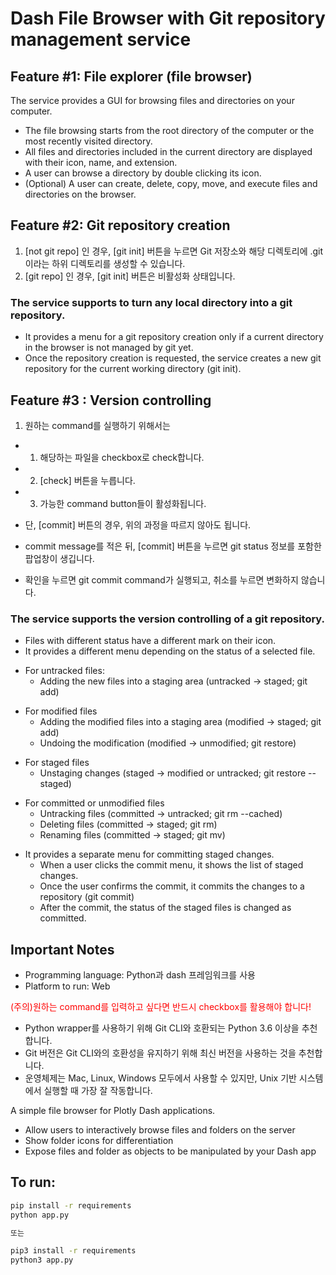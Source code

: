 
# Dash File Browser with Git repository management service

## Feature #1: File explorer (file browser)
The service provides a GUI for browsing files and directories on your computer. 
-   The file browsing starts from the root directory of the computer or the most recently visited 
directory.
- All files and directories included in the current directory are displayed with their icon, name, 
and extension.
-   A user can browse a directory by double clicking its icon.
- (Optional) A user can create, delete, copy, move, and execute files and directories on the 
browser.

## Feature #2: Git repository creation
1. [not git repo] 인 경우, [git init] 버튼을 누르면 Git 저장소와 해당 디렉토리에 .git이라는 하위 디렉토리를 생성할 수 있습니다.
2. [git repo] 인 경우, [git init] 버튼은 비활성화 상태입니다.
### The service supports to turn any local directory into a git repository.
-   It provides a menu for a git repository creation only if a current directory in the browser is 
not managed by git yet.
-   Once the repository creation is requested, the service creates a new git repository for the 
current working directory (git init).

## Feature #3 : Version controlling
1. 원하는 command를 실행하기 위해서는 
- 1) 해당하는 파일을 checkbox로 check합니다. 
- 2) [check] 버튼을 누릅니다. 
- 3) 가능한 command button들이 활성화됩니다.
- 단, [commit] 버튼의 경우, 위의 과정을 따르지 않아도 됩니다.

- commit message를 적은 뒤, [commit] 버튼을 누르면 git status 정보를 포함한 팝업창이 생깁니다.
- 확인을 누르면 git commit command가 실행되고, 취소를 누르면 변화하지 않습니다.
### The service supports the version controlling of a git repository. 
-   Files with different status have a different mark on their icon.
-   It provides a different menu depending on the status of a selected file. 
*   For untracked files:
    *   Adding the new files into a staging area (untracked -> staged; git add)
+   For modified files
    +   Adding the modified files into a staging area (modified -> staged; git add)
    +   Undoing the modification (modified -> unmodified; git restore)
-   For staged files
    -   Unstaging changes (staged -> modified or untracked; git restore --staged)
*   For committed or unmodified files
    *   Untracking files (committed -> untracked; git rm --cached)
    *   Deleting files (committed -> staged; git rm)
    *   Renaming files (committed -> staged; git mv)
-   It provides a separate menu for committing staged changes. 
    *   When a user clicks the commit menu, it shows the list of staged changes.
    *   Once the user confirms the commit, it commits the changes to a repository (git commit)
    *   After the commit, the status of the staged files is changed as committed.

## Important Notes
- Programming language: Python과 dash 프레임워크를 사용
- Platform to run: Web

 <span style="color:red">(주의)원하는 command를 입력하고 싶다면 반드시 checkbox를 활용해야 합니다!</span>
- Python wrapper를 사용하기 위해 Git CLI와 호환되는 Python 3.6 이상을 추천합니다.
- Git 버전은 Git CLI와의 호환성을 유지하기 위해 최신 버전을 사용하는 것을 추천합니다.
- 운영체제는 Mac, Linux, Windows 모두에서 사용할 수 있지만, Unix 기반 시스템에서 실행할 때 가장 잘 작동합니다.

A simple file browser for Plotly Dash applications.
- Allow users to interactively browse files and folders on the server
- Show folder icons for differentiation
- Expose files and folder as objects to be manipulated by your Dash app

## To run: 

```bash
pip install -r requirements
python app.py

또는

pip3 install -r requirements
python3 app.py
```
